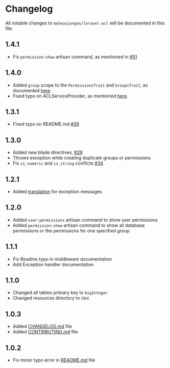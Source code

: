 # Changelog

All notable changes to `mateusjunges/laravel-acl` will be documented in this file.

## 1.4.1
- Fix `permission:show` artisan command, as mentioned in [#51](https://github.com/mateusjunges/laravel-acl/issues/51)

## 1.4.0
- Added `group` scope to the `PermissionsTrait` and `GroupsTrait`, as documented [here](https://github.com/mateusjunges/laravel-acl/tree/master#local-scopes).
- Fixed typo on ACLServiceProvider, as mentioned [here](https://github.com/mateusjunges/laravel-acl/issues/44).

## 1.3.1
- Fixed typo on README.md [#39](https://github.com/mateusjunges/laravel-acl/issues/39)
## 1.3.0
- Added new blade directives, [#29](https://github.com/mateusjunges/laravel-acl/issues/29)
- Throws exception while creating duplicate groups or permissions
- Fix `is_numeric` and `is_string` conflicts [#34](https://github.com/mateusjunges/laravel-acl/issues/34)

## 1.2.1
- Added [translation](https://github.com/mateusjunges/laravel-acl/tree/master/src/resources/lang) for exception messages

## 1.2.0
- Added `user:permissions` artisan command to show user permissions
- Added `permission:show` artisan command to show all database permissions or the
permissions for one specified group

## 1.1.1
- Fix Readme typo in middleware documentation
- Add Exception handler documentation

## 1.1.0
- Changed all tables primary key to `bigInteger` 
- Changed resources directory to /src

## 1.0.3
- Added [CHANGELOG.md](https://github.com/mateusjunges/laravel-acl/blob/master/CHANGELOG.md) file 
- Added [CONTRIBUTING.md](https://github.com/mateusjunges/laravel-acl/blob/master/CONTRIBUTING.md) file 

## 1.0.2
- Fix minor typo error in [README.md](https://github.com/mateusjunges/laravel-acl/blob/master/README.md) file 
